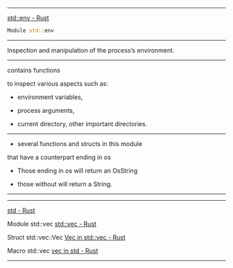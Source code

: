 ____

[std::env - Rust](https://doc.rust-lang.org/nightly/std/env/index.html)

```rust
Module std::env
```

____

Inspection and manipulation of the process’s environment.

____

contains functions 

to inspect various aspects such as:

- environment variables,

- process arguments,

- current directory, other important directories.

____

- several functions and structs in this module 

that have a counterpart ending in os

- Those ending in os will return an OsString

- those without will return a String.

____
____

[std - Rust](https://doc.rust-lang.org/nightly/std/index.html)

Module std::vec [std::vec - Rust](https://doc.rust-lang.org/nightly/std/vec/index.html)

Struct std::vec::Vec [Vec in std::vec - Rust](https://doc.rust-lang.org/nightly/std/vec/struct.Vec.html)

Macro std::vec [vec in std - Rust](https://doc.rust-lang.org/nightly/std/macro.vec.html)

____
